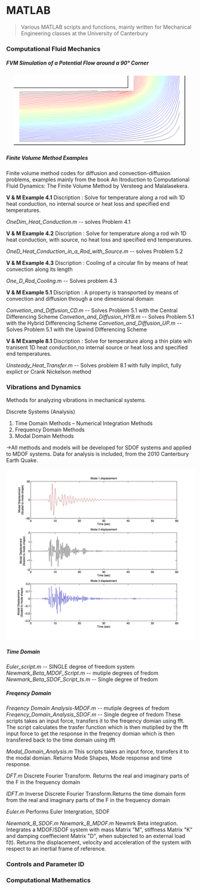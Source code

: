 MATLAB
======

> Various MATLAB scripts and functions, mainly written for Mechanical Engineering classes at the University of Canterbury

### Computational Fluid Mechanics


##### FVM Simulation of a Potential Flow around a 90° Corner

<p align="center">
  <img src="https://github.com/benjmunro/MatLAB/blob/master/Computational%20Fluid%20Mechanics/Stream_lines.png" alt="Stream lines"/>
</p>


##### Finite Volume Method Examples

Finite volume method codes for diffusion and convection-diffusion problems, examples mainly from the book An Itroduction to Computational Fluid Dynamics: The Finite Volume Method by Versteeg and Malalasekera.


**V & M Example 4.1**
Discription : Solve for temperature along a rod wih 1D heat conduction, no internal source or heat loss and specified end temperatures.

*OneDim_Heat_Conduction.m* -- solves Problem 4.1

**V & M Example 4.2**
Discription : Solve for temperature along a rod wih 1D heat conduction, with source, no heat loss and specified end temperatures.

*OneD_Heat_Conduction_in_a_Rod_with_Source.m* -- solves Problem 5.2

**V & M Example 4.3**
Discription : Cooling of a circular fin by means of heat convection along its length

*One_D_Rod_Cooling.m* -- Solves problem 4.3

**V & M Example 5.1**
Discription : A property is transported by means of convection and diffusion through a one dimensional domain

*Convetion_and_Diffusion_CD.m*  -- Solves Problem 5.1 with the Central Differencing Scheme
*Convetion_and_Diffusion_HYB.m* -- Solves Problem 5.1 with the Hybrid Differencing Scheme
*Convetion_and_Diffusion_UP.m* -- Solves Problem 5.1 with the Upwind Differencing Scheme

**V & M Example 8.1**
Discription : Solve for temperature along a thin plate wih tranisent 1D heat conduction,no internal source or heat loss and specified end temperatures.

*Unsteady_Heat_Transfer.m* -- Solves problem 8.1 with fully implict, fully explict or Crank Nickelson method 

### Vibrations and Dynamics
Methods for analyzing vibrations in mechanical systems.

Discrete Systems (Analysis)
  1. Time Domain Methods – Numerical Integration Methods
  2. Frequency Domain Methods
  3. Modal Domain Methods

→All methods and models will be developed for SDOF systems and applied to MDOF systems. Data for analysis is included, from the 2010 Canterbury Earth Quake. 

<p align="center">
  <img src="https://github.com/benjmunro/MatLAB/blob/master/Vibrations/Modal%20Displacement.jpg" alt="Stream lines"/>
</p>


##### Time Domain
*Euler_script.m* -- SINGLE degree of freedom system
*Newmark_Beta_MDOF_Script.m* -- mutiple degrees of fredom
*Newmark_Beta_SDOF_Script_ts.m* -- Single degree of fredom

##### Freqency Domain
*Freqency Domain Analysis-MDOF.m*  -- mutiple degrees of fredom
*Freqency_Domain_Analysis_SDOF.m*  -- Single degree of fredom
These scripts takes an input force, transfers it to the freqency domian using fft. The script calculates the trasfer function which is then mutiplied by the fft input force to get the response in the freqency domian which is then transfered back to the time domain using ifft

 *Modal_Domain_Analysis.m*
 This scripts takes an input force, transfers it to the modal domian. Returns Mode Shapes, Mode response and time response.  
 
 *DFT.m*
 Discrete Fourier Transform. Returns the real and imaginary parts of the F in the frequency domain
 
 *IDFT.m*
 Inverse Discrete Fourier Transform.Returns the time domain form from the real and imaginary parts of the F 
 in the frequency domain

*Euler.m*
Performs Euler Intergration, SDOF
 
*Newmark_B_SDOF.m* 
*Newmark_B_MDOF.m*
Newmrk Beta integration. Integrates a MDOF/SDOF system with mass Matrix "M", stiffness Matrix "K" and damping coeffiecient Matrix "D", when subjected to an external load f(t). Returns the displacement, velocity and acceleration of the system with respect to an inertial frame of reference.

### Controls and Parameter ID




### Computational Mathematics
